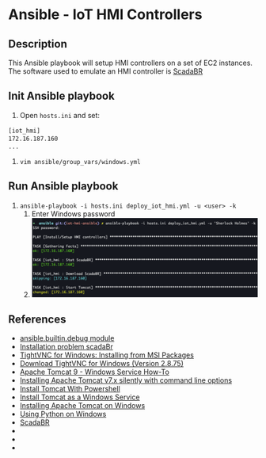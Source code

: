 # Ansible - IoT HMI Controllers
## Description

This Ansible playbook will setup HMI controllers on a set of EC2 instances. The software used to emulate an HMI controller is [ScadaBR](https://github.com/ScadaBR)


## Init Ansible playbook
1. Open `hosts.ini` and set:
```
[iot_hmi]
172.16.187.160
...
```
1. `vim ansible/group_vars/windows.yml`

## Run Ansible playbook
1. `ansible-playbook -i hosts.ini deploy_iot_hmi.yml -u <user> -k`
    1. Enter Windows password
    1. ![ansible_iot_hmi_deploy](../.img/ansible_iot_hmi_deploy.png)

## References
* [ansible.builtin.debug module](https://docs.ansible.com/ansible/latest/collections/ansible/builtin/debug_module.html)
* [Installation problem scadaBr](http://forum.scadabr.com.br/t/installation-problem-scadabr/873)
* [TightVNC for Windows: Installing from MSI Packages](https://www.tightvnc.com/doc/win/TightVNC-installer-2.5.2.pdf)
* [Download TightVNC for Windows (Version 2.8.75)](https://www.tightvnc.com/download.php)
* [Apache Tomcat 9 - Windows Service How-To](https://tomcat.apache.org/tomcat-9.0-doc/windows-service-howto.html)
* [Installing Apache Tomcat v7.x silently with command line options](https://shieldmaster.wordpress.com/2013/06/01/installing-apache-tomcat-v7-x-silently-with-command-line-options/)
* [Install Tomcat With Powershell](https://teppos.com/blog/install_tomcat_with_powershell/)
* [Install Tomcat as a Windows Service](https://www.ge.com/digital/documentation/meridium/APMConnect/V3.6_SAPPIV1.0.0_EAMSAPV1.5.1/Content/StartTomcatService.htm#:~:text=Right%2Dclick%20on%20Command%20Prompt,bat%20install%20TAC_Tomcat.)
* [Installing Apache Tomcat on Windows](http://openl-tablets.org/files/openl-tablets/5.14.0/OpenL%20Tablets%20-%20Installation%20Guide/SMPUserInstallingApacheTomcatOnWindows.html#_How_to_Installing)
* [Using Python on Windows](https://docs.python.org/3.6/using/windows.html#installing-without-ui)
* [ScadaBR](https://github.com/ScadaBR)
* []()
* []()
* []()
